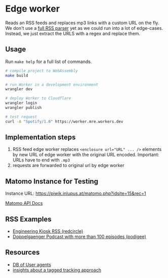 # Edge worker

Reads an RSS feeds and replaces mp3 links with a custom URL on the fly.
We don't use a [full RSS parser][rss] yet as we could run into a lot of edge-cases.
Instead, we just extract the URLS with a regex and replace them.

## Usage

Run `make help` for a full list of commands.

```bash
# compile project to WebAssembly
make build

# run Worker in a development environment
wrangler dev

# deploy Worker to Cloudflare
wrangler login
wrangler publish

# test request
curl -A "Spotify/1.0" https://worker.mre.workers.dev
```

## Implementation steps

1. RSS feed edge worker replaces `<enclosure url="URL" ... />` elements by new URL of edge worker with the original URL encoded.
   Important: URLs have to end with `.mp3`
2. requests are forwarded to original url by edge worker

## Matomo Instance for Testing

Instance URL: https://piwik.inlupus.at/matomo.php?idsite=15&rec=1

[Matomo API Docs](https://developer.matomo.org/api-reference/tracking-api)

## RSS Examples

- [Engineering Kiosk RSS (redcircle)](https://feeds.redcircle.com/0ecfdfd7-fda1-4c3d-9515-476727f9df5e)
- [Doppelgaenger Podcast with more than 100 episodes (podigee)](https://doppelgaenger.podigee.io/feed/mp3)

## Resources

- [DB of User agents](https://github.com/opawg/podcast-rss-useragents/blob/master/src/rss-ua.json)
- [insights about a tagged tracking approach](https://soundsprofitable.com/update/rss-useragents)

[rss]: https://github.com/emilyskidsister/pyrocast/blob/master/loader/src/rss.rs
